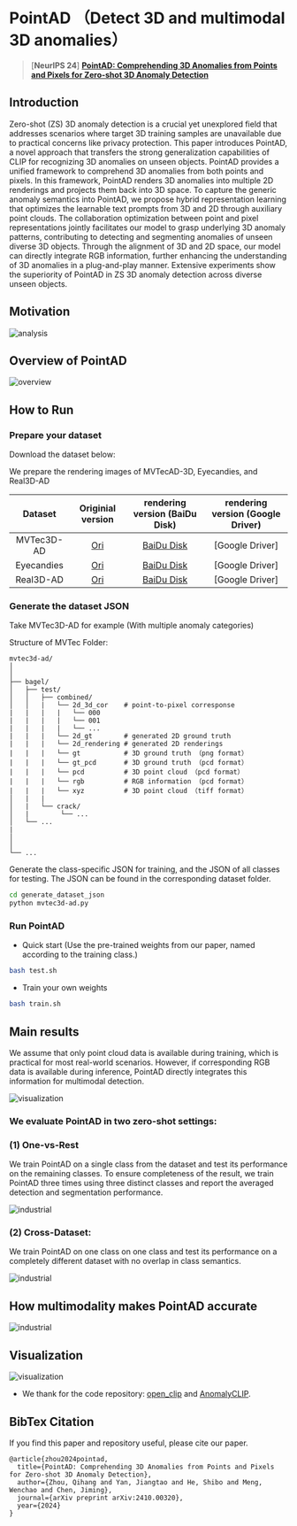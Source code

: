 # PointAD （Detect 3D and multimodal 3D anomalies）
> [**NeurIPS 24**] [**PointAD: Comprehending 3D Anomalies from Points and Pixels for Zero-shot 3D Anomaly Detection**](https://arxiv.org/pdf/2410.00320)

## Introduction 
Zero-shot (ZS) 3D anomaly detection is a crucial yet unexplored field that addresses scenarios where target 3D training samples are unavailable due to practical concerns like privacy protection. This paper introduces PointAD, a novel approach that transfers the strong generalization capabilities of CLIP for recognizing 3D anomalies on unseen objects. PointAD provides a unified framework to comprehend 3D anomalies from both points and pixels. In this framework, PointAD renders 3D anomalies into multiple 2D renderings and projects them back into 3D space. To capture the generic anomaly semantics into PointAD, we propose hybrid representation learning that optimizes the learnable text prompts from 3D and 2D through auxiliary point clouds. The collaboration optimization between point and pixel representations jointly facilitates our model to grasp underlying 3D anomaly patterns, contributing to detecting and segmenting anomalies of unseen diverse 3D objects. Through the alignment of 3D and 2D space, our model can directly integrate RGB information, further enhancing the understanding of 3D anomalies in a plug-and-play manner. Extensive experiments show the superiority of PointAD in ZS 3D anomaly detection across diverse unseen objects.

## Motivation
![analysis](./assets/motivation.png) 


## Overview of PointAD
![overview](./assets/overview.png)

## How to Run

### Prepare your dataset
Download the dataset below:

We prepare the rendering images of MVTecAD-3D, Eyecandies, and Real3D-AD

|Dataset|Originial version|rendering version (BaiDu Disk)|rendering version (Google Driver)|
|:---:|:---:|:---:|:---:|
|MVTec3D-AD|[Ori](https://www.mvtec.com/company/research/datasets/mvtec-3d-ad)|[BaiDu Disk](https://pan.baidu.com/s/1-gIqPM8ibW1IRF3FoII6Ow?pwd=urxi)|[Google Driver]|
|Eyecandies|[Ori](https://eyecan-ai.github.io/eyecandies/)|[BaiDu Disk](https://pan.baidu.com/s/1cFAmElfSKT0uCyltu5TbgQ?pwd=p4e5)|[Google Driver]|
|Real3D-AD|[Ori](https://github.com/M-3LAB/Real3D-AD)|[BaiDu Disk](https://pan.baidu.com/s/1x9QW0-bBWyLyerTW5Ce4fw?pwd=fd7x)|[Google Driver]|

### Generate the dataset JSON
Take MVTec3D-AD for example (With multiple anomaly categories)

Structure of MVTec Folder:
```
mvtec3d-ad/
│
│
├── bagel/
│   ├── test/
│   │   ├── combined/
│   │   |   └── 2d_3d_cor    # point-to-pixel corresponse
|   |   |   |   └── 000
|   |   |   |   └── 001
|   |   |   |   └── ...
|   |   |   └── 2d_gt        # generated 2D ground truth
|   |   |   └── 2d_rendering # generated 2D renderings
|   |   |   └── gt           # 3D ground truth （png format）
|   |   |   └── gt_pcd       # 3D ground truth （pcd format）
|   |   |   └── pcd          # 3D point cloud （pcd format）
|   |   |   └── rgb          # RGB information （pcd format）
|   |   |   └── xyz          # 3D point cloud （tiff format）
│   |   |
│   |   └── crack/
│   |        └── ...
│   └── ...
|   
│     
│   
└── ...
```

Generate the class-specific JSON for training, and the JSON of all classes for testing. The JSON can be found in the corresponding dataset folder.
```bash
cd generate_dataset_json
python mvtec3d-ad.py
```
### Run PointAD
* Quick start (Use the pre-trained weights from our paper, named according to the training class.)
```bash
bash test.sh
```
  
* Train your own weights
```bash
bash train.sh
```

## Main results

We assume that only point cloud data is available during training, which is practical for most real-world scenarios. However, if corresponding RGB data is available during inference, PointAD directly integrates this information for multimodal detection.

![visualization](./assets/visualization.png) 

### We evaluate PointAD in two zero-shot settings:

### (1) One-vs-Rest
We train PointAD on a single class from the dataset and test its performance on the remaining classes. To ensure completeness of the result, we train PointAD three times using three distinct classes and report the averaged detection and segmentation performance.

![industrial](./assets/point_table.png) 

### (2) Cross-Dataset: 
We train PointAD on one class on one class and test its performance on a completely different dataset with no overlap in class semantics.

![industrial](./assets/modality_table.png) 


## How multimodality makes PointAD accurate
![industrial](./assets/modality.png) 

## Visualization

![visualization](./assets/more_visualization.png) 

* We thank for the code repository: [open_clip](https://github.com/mlfoundations/open_clip) and [AnomalyCLIP](https://github.com/zqhang/AnomalyCLIP/tree/master).

## BibTex Citation

If you find this paper and repository useful, please cite our paper.

```
@article{zhou2024pointad,
  title={PointAD: Comprehending 3D Anomalies from Points and Pixels for Zero-shot 3D Anomaly Detection},
  author={Zhou, Qihang and Yan, Jiangtao and He, Shibo and Meng, Wenchao and Chen, Jiming},
  journal={arXiv preprint arXiv:2410.00320},
  year={2024}
}
```
